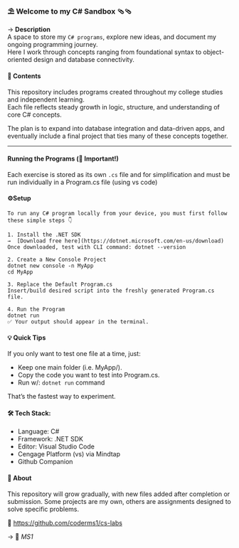 ### ⛱️ **Welcome to my C# Sandbox** 🩴🩴

→ **Description**  
A space to store my `C# programs`, explore new ideas, and document my ongoing programming journey.  
Here I work through concepts ranging from foundational syntax to object-oriented design and database connectivity.  

#### 📁 **Contents**  
This repository includes programs created throughout my college studies and independent learning.  
Each file reflects steady growth in logic, structure, and understanding of core C# concepts.  

The plan is to expand into database integration and data-driven apps, and eventually include a final project that ties many of these concepts together.  

---

#### **Running the Programs (🚨 Important!)**
Each exercise is stored as its own `.cs` file and for simplification and must be run individually in a Program.cs file (using vs code)

#### ⚙️**Setup**
```
To run any C# program locally from your device, you must first follow these simple steps 👇  

1. Install the .NET SDK  
→  [Download free here](https://dotnet.microsoft.com/en-us/download)
Once downloaded, test with CLI command: dotnet --version

2️. Create a New Console Project
dotnet new console -n MyApp
cd MyApp

3️. Replace the Default Program.cs
Insert/build desired script into the freshly generated Program.cs file.

4️. Run the Program
dotnet run
✅ Your output should appear in the terminal.
```

#### 💡 Quick Tips
If you only want to test one file at a time, just:
- Keep one main folder (i.e. MyApp/).
- Copy the code you want to test into Program.cs.
- Run w/:  `dotnet run` command

That’s the fastest way to experiment.

#### 🛠️ Tech Stack:
- Language: C#
- Framework: .NET SDK
- Editor: Visual Studio Code
- Cengage Platform (vs) via Mindtap
- Github Companion

#### 📘 About
This repository will grow gradually, with new files added after completion or submission.
Some projects are my own, others are assignments designed to solve specific problems.

🔗 https://github.com/coderms1/cs-labs

→  🌛 *MS1*
